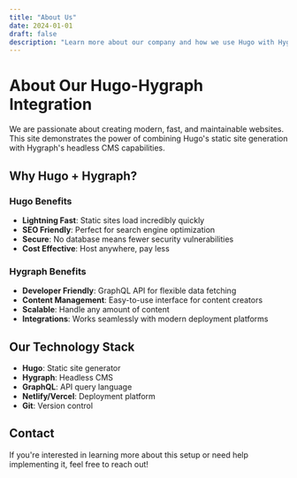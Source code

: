 ```yaml
---
title: "About Us"
date: 2024-01-01
draft: false
description: "Learn more about our company and how we use Hugo with Hygraph"
---
```


# About Our Hugo-Hygraph Integration

We are passionate about creating modern, fast, and maintainable websites. This site demonstrates the power of combining Hugo's static site generation with Hygraph's headless CMS capabilities.

## Why Hugo + Hygraph?

### Hugo Benefits
- **Lightning Fast**: Static sites load incredibly quickly
- **SEO Friendly**: Perfect for search engine optimization
- **Secure**: No database means fewer security vulnerabilities
- **Cost Effective**: Host anywhere, pay less

### Hygraph Benefits
- **Developer Friendly**: GraphQL API for flexible data fetching
- **Content Management**: Easy-to-use interface for content creators
- **Scalable**: Handle any amount of content
- **Integrations**: Works seamlessly with modern deployment platforms

## Our Technology Stack

- **Hugo**: Static site generator
- **Hygraph**: Headless CMS
- **GraphQL**: API query language
- **Netlify/Vercel**: Deployment platform
- **Git**: Version control

## Contact

If you're interested in learning more about this setup or need help implementing it, feel free to reach out!
